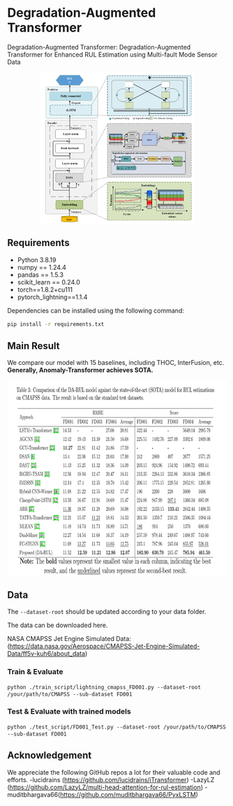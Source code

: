 # Degradation-Augmented Transformer
Degradation-Augmented Transformer: Degradation-Augmented Transformer for Enhanced RUL Estimation using Multi-fault Mode Sensor Data

<p align="center">
  <img src=".\pics\Architecture.png" height = "350" alt="" align=center />
</p>

## Requirements

- Python 3.8.19
- numpy == 1.24.4
- pandas == 1.5.3
- scikit_learn == 0.24.0
- torch==1.8.2+cu111
- pytorch_lightning==1.1.4


Dependencies can be installed using the following command:
```bash
pip install -r requirements.txt
```

## Main Result

We compare our model with 15 baselines, including THOC, InterFusion, etc. **Generally,  Anomaly-Transformer achieves SOTA.**

<p align="center">
<img src=".\pics\result.png" height = "450" alt="" align=center />
</p>

## Data
The `--dataset-root` should be updated according to your data folder. 

The data can be downloaded here.

NASA CMAPSS Jet Engine Simulated Data: (https://data.nasa.gov/Aerospace/CMAPSS-Jet-Engine-Simulated-Data/ff5v-kuh6/about_data)
### Train & Evaluate
```
python ./train_script/lightning_cmapss_FD001.py --dataset-root /your/path/to/CMAPSS --sub-dataset FD001
```

### Test & Evaluate with trained models
```
python ./test_script/FD001_Test.py --dataset-root /your/path/to/CMAPSS --sub-dataset FD001
```
## Acknowledgement
We appreciate the following GitHub repos a lot for their valuable code and efforts.
  -lucidrains (https://github.com/lucidrains/iTransformer)
  -LazyLZ (https://github.com/LazyLZ/multi-head-attention-for-rul-estimation)
  -muditbhargava66(https://github.com/muditbhargava66/PyxLSTM)
